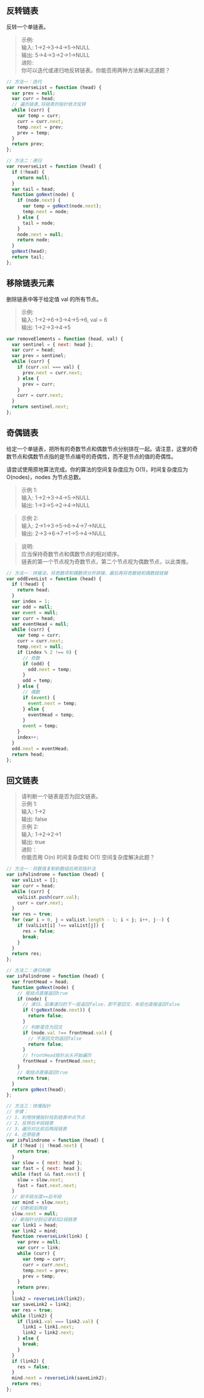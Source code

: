 ## 反转链表

反转一个单链表。

> 示例:  
> 输入: 1->2->3->4->5->NULL  
> 输出: 5->4->3->2->1->NULL  
> 进阶:  
> 你可以迭代或递归地反转链表。你能否用两种方法解决这道题？

```js
// 方法一：迭代
var reverseList = function (head) {
  var prev = null;
  var curr = head;
  // 遍历链表,将链表的指针依次反转
  while (curr) {
    var temp = curr;
    curr = curr.next;
    temp.next = prev;
    prev = temp;
  }
  return prev;
};
```

```js
// 方法二：递归
var reverseList = function (head) {
  if (!head) {
    return null;
  }
  var tail = head;
  function goNext(node) {
    if (node.next) {
      var temp = goNext(node.next);
      temp.next = node;
    } else {
      tail = node;
    }
    node.next = null;
    return node;
  }
  goNext(head);
  return tail;
};
```

## 移除链表元素

删除链表中等于给定值 val 的所有节点。

> 示例:  
> 输入: 1->2->6->3->4->5->6, val = 6  
> 输出: 1->2->3->4->5

```js
var removeElements = function (head, val) {
  var sentinel = { next: head };
  var curr = head;
  var prev = sentinel;
  while (curr) {
    if (curr.val === val) {
      prev.next = curr.next;
    } else {
      prev = curr;
    }
    curr = curr.next;
  }
  return sentinel.next;
};
```

## 奇偶链表

给定一个单链表，把所有的奇数节点和偶数节点分别排在一起。请注意，这里的奇数节点和偶数节点指的是节点编号的奇偶性，而不是节点的值的奇偶性。

请尝试使用原地算法完成。你的算法的空间复杂度应为 O(1)，时间复杂度应为 O(nodes)，nodes 为节点总数。

> 示例 1:  
> 输入: 1->2->3->4->5->NULL  
> 输出: 1->3->5->2->4->NULL

> 示例 2:  
> 输入: 2->1->3->5->6->4->7->NULL  
> 输出: 2->3->6->7->1->5->4->NULL

> 说明:  
> 应当保持奇数节点和偶数节点的相对顺序。  
> 链表的第一个节点视为奇数节点，第二个节点视为偶数节点，以此类推。

```js
// 方法一：拼接法，将奇数项和偶数项分开拼接，最后再将奇数链和偶数链链接
var oddEvenList = function (head) {
  if (!head) {
    return head;
  }
  var index = 1;
  var odd = null;
  var event = null;
  var curr = head;
  var eventHead = null;
  while (curr) {
    var temp = curr;
    curr = curr.next;
    temp.next = null;
    if (index % 2 !== 0) {
      // 奇数
      if (odd) {
        odd.next = temp;
      }
      odd = temp;
    } else {
      // 偶数
      if (event) {
        event.next = temp;
      } else {
        eventHead = temp;
      }
      event = temp;
    }
    index++;
  }
  odd.next = eventHead;
  return head;
};
```

## 回文链表

> 请判断一个链表是否为回文链表。  
> 示例 1:  
> 输入: 1->2  
> 输出: false  
> 示例 2:  
> 输入: 1->2->2->1  
> 输出: true  
> 进阶：  
> 你能否用 O(n) 时间复杂度和 O(1) 空间复杂度解决此题？

```js
// 方法一：将数值复制到数组后用双指针法
var isPalindrome = function (head) {
  var valList = [];
  var curr = head;
  while (curr) {
    valList.push(curr.val);
    curr = curr.next;
  }
  var res = true;
  for (var i = 0, j = valList.length - 1; i < j; i++, j--) {
    if (valList[i] !== valList[j]) {
      res = false;
      break;
    }
  }
  return res;
};
```

```js
// 方法二：递归判断
var isPalindrome = function (head) {
  var frontHead = head;
  function goNext(node) {
    // 尾结点直接返回true
    if (node) {
      // 递归，如果递归的下一层返回false，即不是回文，本层也直接返回false
      if (!goNext(node.next)) {
        return false;
      }
      // 判断是否为回文
      if (node.val !== frontHead.val) {
        // 不是回文则返回false
        return false;
      }
      // frontHead指针从头开始遍历
      frontHead = frontHead.next;
    }
    // 尾结点直接返回true
    return true;
  }
  return goNext(head);
};
```

```js
// 方法三：快慢指针
// 步骤：
// 1、利用快慢指针找到链表中点节点
// 2、反转后半段链表
// 3、遍历对比前后两段链表
// 4、还原链表
var isPalindrome = function (head) {
  if (!head || !head.next) {
    return true;
  }
  var slow = { next: head };
  var fast = { next: head };
  while (fast && fast.next) {
    slow = slow.next;
    fast = fast.next.next;
  }
  // 前半段长度>=后半段
  var mind = slow.next;
  // 切断前后两段
  slow.next = null;
  // 新指针分别记录前后2段链表
  var link1 = head;
  var link2 = mind;
  function reverseLink(link) {
    var prev = null;
    var curr = link;
    while (curr) {
      var temp = curr;
      curr = curr.next;
      temp.next = prev;
      prev = temp;
    }
    return prev;
  }
  link2 = reverseLink(link2);
  var saveLink2 = link2;
  var res = true;
  while (link2) {
    if (link1.val === link2.val) {
      link1 = link1.next;
      link2 = link2.next;
    } else {
      break;
    }
  }
  if (link2) {
    res = false;
  }
  mind.next = reverseLink(saveLink2);
  return res;
};
```
